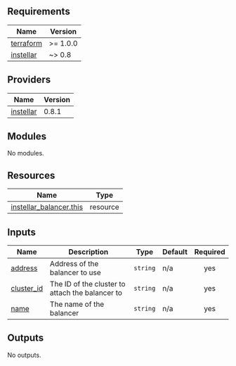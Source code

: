 <!-- BEGIN_TF_DOCS -->
## Requirements

| Name | Version |
|------|---------|
| <a name="requirement_terraform"></a> [terraform](#requirement\_terraform) | >= 1.0.0 |
| <a name="requirement_instellar"></a> [instellar](#requirement\_instellar) | ~> 0.8 |

## Providers

| Name | Version |
|------|---------|
| <a name="provider_instellar"></a> [instellar](#provider\_instellar) | 0.8.1 |

## Modules

No modules.

## Resources

| Name | Type |
|------|------|
| [instellar_balancer.this](https://registry.terraform.io/providers/upmaru/instellar/latest/docs/resources/balancer) | resource |

## Inputs

| Name | Description | Type | Default | Required |
|------|-------------|------|---------|:--------:|
| <a name="input_address"></a> [address](#input\_address) | Address of the balancer to use | `string` | n/a | yes |
| <a name="input_cluster_id"></a> [cluster\_id](#input\_cluster\_id) | The ID of the cluster to attach the balancer to | `string` | n/a | yes |
| <a name="input_name"></a> [name](#input\_name) | The name of the balancer | `string` | n/a | yes |

## Outputs

No outputs.
<!-- END_TF_DOCS -->